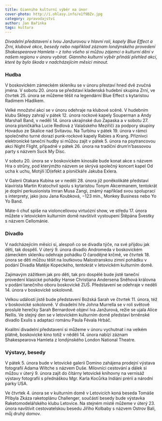 ```yaml
---
title: Gianniho kulturní výběr na únor
cover-photo: http://i.ohlasy.info/e1f9BZv.jpg
category: zpravodajství
author: Jan Bařinka
tags: kultura
---
```


*Divadelní představení s Ivou Janžurovou v hlavní roli, kapely Blue Effect a Zrní, klubové akce, besedy nebo například záznam londýnského provedení Shakespearova Hamleta – z toho všeho si můžou zájemci o kulturní dění v našem regionu v únoru vybírat. Gianniho kulturní výběr přináší přehled akcí, které by bylo škoda v nadcházejícím měsíci minout.*

### Hudba

V boskovickém zámeckém skleníku se v únoru přestaví hned dvě zvučná jména. V sobotu 20. února se představí kladenská hudební skupina Zrní, ve čtvrtek 25. února se můžeme těšit na legendární Blue Effect s kytaristou Radimem Hladíkem.

Velké množství akcí se v únoru odehraje na klubové scéně. V hudebním klubu Sklepy zahrají v pátek 12. února rockové kapely Souperman a Andy Marshall Band, v neděli 14. února ukrajinské duo Zapaska a v sobotu 27. února písničkářka Lucie Redlová z Valašského Meziříčí za podpory skupiny Hovaduo ze Skalice nad Svitavou. Na Turbínu v pátek 19. února v rámci společného turné dorazí punk-rockové kapely Rabies a Krang. Příznivci elektronické taneční hudby si můžou zajít v pátek 5. února na psytrancovou akci Night Flight, případně v pátek 26. února na tradiční drum’n’bassovou party s názvem Suck My Disc.

V sobotu 20. února se v boskovickém kinosále bude konat akce s názvem Hra o strůny, pod kterýmžto názvem se skrývá společný koncert kapel Od ucha k uchu, Motýlí )D(efekt a písničkáře Jakuba Exlera.

V Galerii Otakara Kubína se v neděli 28. února již poněkolikáté představí klavírista Martin Kratochvíl spolu s kytaristou Tonym Akcermanem, tentokrát je doplní perkusionista Imran Musa Zangi, známý například svou spoluprací s interprety, jako jsou Jana Koubková, −123 min., Monkey Business nebo Yo Yo Band.

Máte-li chuť spíše na violoncellovou virtuózní show, ve středu 17. února můžete v letovickém kulturním domě navštívit vystoupení Štěpána Švestky s názvem Cellománie.

### Divadlo

V nadcházejícím měsíci si, alespoň co se divadla týče, na své přijdou jak děti, tak dospělí. V úterý 9. února divadlo Andromeda v boskovickém zámeckém skleníku odehraje pohádku O čarodějné krčmě, ve čtvrtek 18. února se děti můžou těšit na loutkovou Malostranskou zimní pohádku v podání Divadla Matěje Kopeckého, tentokrát v letovickém kulturním domě.

Zajímavým zážitkem jak pro děti, tak pro dospělé bude jistě taneční provedení klasické pohádky Hanse Christiana Andersena Sněhová královna v podání tanečního oboru boskovické ZUŠ. Představení se odehraje v neděli 14. února v boskovické sokolovně.

Velkou událostí jistě bude představení Božská Sarah ve čtvrtek 11. února, též v boskovické sokolovně. V divadelní hře Johna Murrella se v roli světově proslulé herečky Sarah Bernardové objeví Iva Janžurová, režie se ujala Alice Nellis. Ve stejný den se v letovickém kulturním domě představí brněnské divadlo Exulis s adaptací románu Paula Févala Hrbáč.

Kvalitní divadelní představení si můžeme v únoru vychutnat i na velkém plátně, boskovické kino totiž v něděli 14. února nabízí záznam Shakespearova Hamleta z londýnského London National Theatre.

### Výstavy, besedy

V pátek 5. února bude v letovické galerii Domino zahájena prodejní výstava fotografií Adama Wiltche s názvem Duše. Milovníci cestování a dálek si můžou v úterý 9. února zajít do čítárny letovické knihovny na vernisáž výstavy fotografií s přednáškou Mgr. Karla Kocůrka Indiáni prérií a národní parky USA.

Ve čtvrtek 4. února se v kulturním domě v Letovicích koná beseda Tomáše Přibyla Zkáza raketoplánu Challenger, součástí besedy bude výstavka Raketomodelářského klubu Letovice. Na stejném místě můžeme v úterý 23. února navštívit cestovatelskou besedu Jiřího Kolbaby s názvem Ostrov Bali, můj druhý domov.
